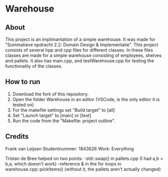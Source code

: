 # Warehouse

## About
This project is an implimantation of a simple warehouse.
It was made for "Summatieve opdracht 2.2: Domain Design & Implementatie".
This project consists of several hpp and cpp files for different classes.
In these files classes are made for a simple warehouse consisting of employees, shelves and pallets.
It also has main.cpp, and testWarehouse.cpp for testing the functionality of the classes.

## How to run
1. Download the fork of this repository.
2. Open the folder Warehouse in an editor (VSCode, is the only editor it is tested on)
3. For the makefile settings set "Build target" to [all]
4. Set "Launch target" to [main] or [test]
5. Run the code from the "Makefile: project outline".

## Credits
Frank van Leijsen
Studentnummer: 1843626
Work: Everything

Tristan de Bree helped on two points: 
-std::swap() in pallets.cpp (I had a,b = b,a, which doesn't work)
-reference & in the for loops in warehouse.cpp::pickItems() (without it, the pallets aren't actually changed)